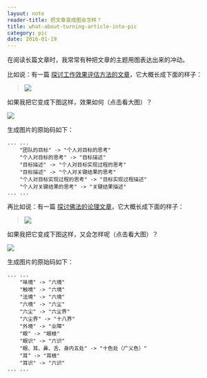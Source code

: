 ```yaml
---
layout: note
reader-title: 把文章变成图会怎样？
title: what-about-turning-article-into-pic
category: pic
date: 2016-01-19
---
```


在阅读长篇文章时，我常常有种把文章的主题用图表达出来的冲动。

比如说：有一篇 [探讨工作效果评估方法的文章](http://36kr.com/p/5041705.html)，它大概长成下面的样子：

> ![](http://i.teamkn.com/i/r15fgAyX.png)

如果我把它变成下图这样，效果如何（点击看大图）？

[![](http://i.teamkn.com/i/NR3Bd97m.png?imageMogr2/thumbnail/x720)](http://i.teamkn.com/i/NR3Bd97m.png?imageMogr2/thumbnail/x1000)

生成图片的原始码如下：

```
... ...
    "团队的目标" -> "个人对目标的思考"
    "个人对目标的思考" -> "目标描述"
    "目标描述" -> "个人对目标实现过程的思考"
    "目标描述" -> "个人对关键结果的思考"
    "个人对目标实现过程的思考" -> "目标实现过程描述"
    "个人对关键结果的思考" -> "关键结果描述"
... ...
```

再比如说：有一篇 [探讨佛法的论理文章](http://read.goodweb.cn/news/news_view.asp?newsid=44796)，它大概长成下面的样子：

> ![](http://i.teamkn.com/i/tTrI9vAF.png)

如果我把它变成下图这样，又会怎样呢（点击看大图）？

[![](http://i.teamkn.com/i/RYgIJzBu.png?imageMogr2/thumbnail/x360)](http://i.teamkn.com/i/RYgIJzBu.png?imageMogr2/thumbnail/x1000)

生成图片的原始码如下：

```
... ...
    "味境" -> "六境"
    "触境" -> "六境"
    "法境" -> "六境"
    "六境" -> "六尘"
    "六尘" -> "六尘界"
    "六尘界" -> "十八界"
    "外境" -> "业障"
    "眼" -> "眼根"
    "眼识" -> "六识"
    "眼、耳、鼻、舌、身内五处" -> "十色处（广义色）"
    "耳" -> "耳根"
    "耳识" -> "六识"
... ...
```